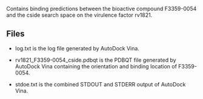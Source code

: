 Contains binding predictions between the bioactive compound F3359-0054 and the cside search space on the virulence factor rv1821.

## Files

- log.txt is the log file generated by AutoDock Vina.

- rv1821_F3359-0054_cside.pdbqt is the PDBQT file generated by AutoDock Vina containing the orientation and binding location of F3359-0054.

- stdoe.txt is the combined STDOUT and STDERR output of AutoDock Vina.

